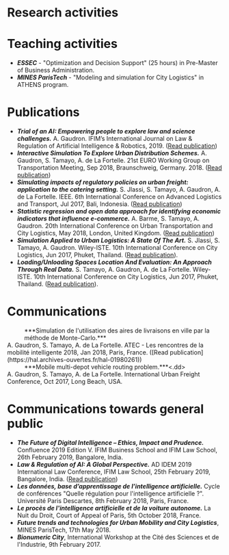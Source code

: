 # Research activities


# Teaching activities

- ***ESSEC*** - "Optimization and Decision Support" (25 hours) in Pre-Master of Business Administration.
- ***MINES ParisTech*** - "Modeling and simulation for City Logistics" in ATHENS program.


# Publications
- ***Trial of an AI: Empowering people to explore law and science challenges.*** A. Gaudron. IFIM’s International Journal on Law & Regulation of Artificial Intelligence & Robotics, 2019. ([Read publication](https://hal.archives-ouvertes.fr/hal-02055595)) 
- ***Interactive Simulation To Explore Urban Distribution Schemes.*** A. Gaudron, S. Tamayo, A. de La Fortelle. 21st EURO Working Group on Transportation Meeting, Sep 2018, Braunschweig, Germany. 2018. ([Read publication](https://doi.org/10.1016/j.trpro.2018.12.168))
- ***Simulating impacts of regulatory policies on urban freight: application to the catering setting.*** S. Jlassi, S. Tamayo, A. Gaudron, A. de La Fortelle.  IEEE. 6th International Conference on Advanced Logistics and Transport, Jul 2017, Bali, Indonesia. ([Read publication](https://doi.org/10.1109/ICAdLT.2017.8547005))
- ***Statistic regression and open data approach for identifying economic indicators that influence e-commerce.*** A. Barme, S. Tamayo, A. Gaudron.  20th International Conference on Urban Transportation and City Logistics, May 2018, London, United Kingdom. ([Read publication](https://hal.archives-ouvertes.fr/hal-01790991))
- ***Simulation Applied to Urban Logistics: A State Of The Art.*** S. Jlassi, S. Tamayo, A. Gaudron.  Wiley-ISTE. 10th International Conference on City Logistics, Jun 2017, Phuket, Thailand. ([Read publication](https://hal.archives-ouvertes.fr/hal-01541556/)).
- ***Loading/Unloading Spaces Location And Evaluation: An Approach Through Real Data.*** S. Tamayo, A. Gaudron, A. de La Fortelle.  Wiley-ISTE. 10th International Conference on City Logistics, Jun 2017, Phuket, Thailand. ([Read publication](https://hal.archives-ouvertes.fr/hal-01541501/)).

# Communications
<dl>
<dd>***Simulation de l'utilisation des aires de livraisons en ville par la méthode de Monte-Carlo.***</dd>
<dt>A. Gaudron, S. Tamayo, A. de La Fortelle. ATEC - Les rencontres de la mobilité intelligente 2018, Jan 2018, Paris, France. ([Read publication](https://hal.archives-ouvertes.fr/hal-01980261))</dt>
<dd>***Mobile multi-depot vehicle routing problem.***<.dd> 
 <dt>A. Gaudron, S. Tamayo, A. de La Fortelle. International Urban Freight Conference, Oct 2017, Long Beach, USA.</dt>
</dl>


# Communications towards general public

- ***The Future of Digital Intelligence – Ethics, Impact and Prudence.*** Confluence 2019 Edition V. IFIM Business School and IFIM Law School, 26th February 2019, Bangalore, India.
- ***Law & Regulation of AI: A Global Perspective.*** AD IDEM 2019 International Law Conference, IFIM Law School, 25th February 2019, Bangalore, India. ([Read publication](https://hal.archives-ouvertes.fr/hal-02055595))
- ***Les données, base d’apprentissage de l’intelligence artificielle.*** Cycle de conférences "Quelle régulation pour l'intelligence artificielle ?". Université Paris Descartes, 8th February 2018, Paris, France.
- ***Le procès de l'intelligence artificielle et de la voiture autonome.*** La Nuit du Droit, Court of Appeal of Paris, 5th October 2018, France.
- ***Future trends and technologies for Urban Mobility and City Logistics***, MINES ParisTech, 17th May 2018.
- ***Bionumeric City***, International Workshop at the Cité des Sciences et de l'Industrie, 9th February 2017.


